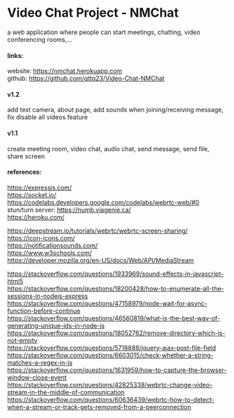 # Video Chat Project - NMChat
a web application where people can start meetings, chatting, video conferencing rooms,...


#### links:
website: https://nmchat.herokuapp.com  
github: https://github.com/qttq23/Video-Chat-NMChat


#### v1.2
add test camera, about page, add sounds when joining/receiving message, fix disable all videos feature

#### v1.1
create meeting room, video chat, audio chat, send message, send file, share screen




#### references:

https://expressjs.com/  
https://socket.io/  
https://codelabs.developers.google.com/codelabs/webrtc-web/#0  
stun/turn server: https://numb.viagenie.ca/  
https://heroku.com/  


https://deepstream.io/tutorials/webrtc/webrtc-screen-sharing/  
https://icon-icons.com/  
https://notificationsounds.com/  
https://www.w3schools.com/  
https://developer.mozilla.org/en-US/docs/Web/API/MediaStream

https://stackoverflow.com/questions/1933969/sound-effects-in-javascript-html5  
https://stackoverflow.com/questions/18200428/how-to-enumerate-all-the-sessions-in-nodejs-express  
https://stackoverflow.com/questions/47158979/node-wait-for-async-function-before-continue  
https://stackoverflow.com/questions/46560819/what-is-the-best-way-of-generating-unique-ids-in-node-js  
https://stackoverflow.com/questions/18052762/remove-directory-which-is-not-empty  
https://stackoverflow.com/questions/5718888/jquery-ajax-post-file-field  
https://stackoverflow.com/questions/6603015/check-whether-a-string-matches-a-regex-in-js  
https://stackoverflow.com/questions/1631959/how-to-capture-the-browser-window-close-event  
https://stackoverflow.com/questions/42825338/webrtc-change-video-stream-in-the-middle-of-communication  
https://stackoverflow.com/questions/60636439/webrtc-how-to-detect-when-a-stream-or-track-gets-removed-from-a-peerconnection  
        







